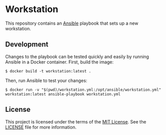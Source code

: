 # Workstation

This repository contains an [Ansible] playbook that sets up a new workstation.

## Development

Changes to the playbook can be tested quickly and easily by running Ansible in a
Docker container. First, build the image:

    $ docker build -t workstation:latest .

Then, run Ansible to test your changes:

    $ docker run -v "$(pwd)/workstation.yml:/opt/ansible/workstation.yml" workstation:latest ansible-playbook workstation.yml

## License

This project is licensed under the terms of the [MIT License][mit]. See the
[LICENSE](./LICENSE.txt) file for more information.

[ansible]: https://www.ansible.com/
[jdno]: https://github.com/jdno
[mit]: https://opensource.org/licenses/MIT

